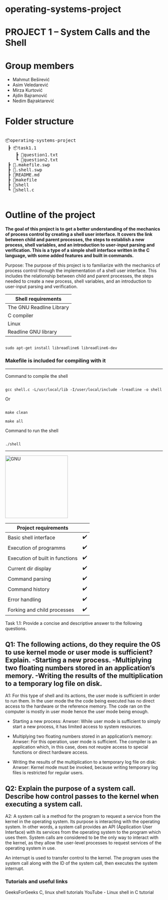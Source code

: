 # operating-systems-project

# PROJECT 1 – System Calls and the Shell

# Group members
- Mahmut Beširević
- Asim Veledarević
- Mirza Kurtović
- Ajdin Bajramović
- Nedim Bajraktarević

# Folder structure


<pre>

📦operating-systems-project
 ┣ 📦task1.1
	┣ 📜question1.txt
 	┗ 📜question2.txt
 ┣ 📜.makefile.swp
 ┣ 📜.shell.swp
 ┣ 📜README.md
 ┣ 📜makefile
 ┣ 📜shell
 ┗ 📜shell.c

</pre>

# Outline of the project

<b>The goal of this project is to get a better understanding of the mechanics of process control by creating a shell user interface. It covers the link between child and parent processes, the steps to establish a new process, shell variables, and an introduction to user-input parsing and verification. This is a type of a simple shell interface written in the C language, with some added features and built in commands.  </b>

Purpose: The purpose of this project is to familiarize with the mechanics of process control through the implementation of a shell user interface. This includes the relationship between child and parent processes, the steps needed to create a new process, shell variables, and an introduction to user-input parsing and verification.

| Shell requirements       |
| ------------------------ |
| The GNU Readline Library |
| C compiler               |
| Linux                    |
| Readline GNU library     |

<code>
sudo apt-get install libreadline6 libreadline6-dev
</code>

<h3>Makefile is included for compiling with it</h3>

---

Command to compile the shell

<code>
gcc shell.c -L/usr/local/lib -I/user/local/include -lreadline -o shell
</code>

Or

<code>
make clean
</code>

<code>
make all
</code>

Command to run the shell

<code>
./shell
</code>

---

<img src="https://upload.wikimedia.org/wikipedia/commons/8/83/The_GNU_logo.png" alt="GNU" width="200" height="200"/>

| Project requirements            |     |
| ------------------------------- | --- |
| Basic shell interface           | ✔️  |
| Execution of programms          | ✔️  |
| Execution of built in functions | ✔️  |
| Current dir display             | ✔️  |
| Command parsing                 | ✔️  |
| Command history                 | ✔️  |
| Error handling                  | ✔️  |
| Forking and child processes     | ✔️  |

Task 1.1: Provide a concise and descriptive answer to the following questions.

<h2>Q1: The following actions, do they require the OS to use kernel mode or user mode is sufficient? Explain.
-Starting a new process.
-Multiplying two floating numbers stored in an application’s memory.
-Writing the results of the multiplication to a temporary log file on disk.</h2>

A1: For this type of shell and its actions, the user mode is sufficient in order to run them. In the user mode the the code being executed has no direct access to the hardware or the reference memory.
The code ran on the computer is mostly in user mode hence the user mode being enough.

- Starting a new process:
  Anwser: While user mode is sufficient to simply start a new process, it has limited access to system resources.
  
- Multiplying two floating numbers stored in an application’s memory:
  Anwser: For this operation, user mode is sufficient. The compiler is an application which, in this case, does not reuqire access to special functions or direct hardware         access.

- Writing the results of the multiplication to a temporary log file on disk:
  Anwser: Kernel mode must be invoked, because writing temporary log files is restricted for regular users.

<h2>Q2: Explain the purpose of a system call. Describe how control passes to the kernel when executing a system call.</h2>

A2: A system call is a method for the program to request a service from the kernel in the operating system. Its purpose is interacting with the operating system. In other words, a system call provides an API (Application User Interface) with its services from the operating system to the program which uses them.
System calls are considered to be the only way to interact with the kernel, as they allow the user-level processes to request services of the operating system in use.

An interrupt is used to transfer control to the kernel. The program uses the system call along with the ID of the system call, then executes the system interrupt.

<h3>Tutorials and useful links</h3>

GeeksForGeeks C, linux shell tutorials
YouTube - Linux shell in C tutorial
